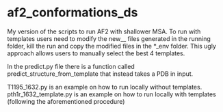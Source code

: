 # af2_conformations_ds
My version of the scripts to run AF2 with shallower MSA. To run with templates users need to modify the new__ files generated in the running folder, kill the run and copy the modified files in the *_env folder.
This ugly approach allows users to manually select the best 4 templates.

In the predict.py file there is a function called predict_structure_from_template that instead takes a PDB in input.

T1195_1632.py is an example on how to run locally without templates.
pth1r_1632_template.py is an example on how to run locally with templates (following the aforementioned procedure)
